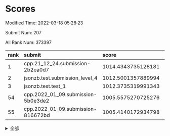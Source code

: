 # Scores

Modified Time: 2022-03-18 05:28:23

Submit Num: 207

All Rank Num: 373397

| rank |               submit               |       score        |       sigma        | pk_num |
| :--- | :--------------------------------- | :----------------- | :----------------- | :----- |
| 1    | cpp.21_12_24.submission-2b2ea0d7   | 1014.4343735128181 | 0.8580465431570813 | 7213   |
| 2    | jsonzb.test.submission_level_4     | 1012.5001357889994 | 0.8097505739102934 | 7220   |
| 3    | jsonzb.test.test_1                 | 1012.3735319991343 | 0.7878333455890344 | 7213   |
| 54   | cpp.2022_01_09.submission-5b0e3de2 | 1005.5575270725276 | 0.7307484336623992 | 7218   |
| 55   | cpp.2022_01_09.submission-816672bd | 1005.4140172934798 | 0.7152440854455746 | 7211   |


<details>
<summary>全部</summary>

| rank |                 submit                 |       score        |       sigma        | pk_num |
| :--- | :------------------------------------- | :----------------- | :----------------- | :----- |
| 1    | cpp.21_12_24.submission-2b2ea0d7       | 1014.4343735128181 | 0.8580465431570813 | 7213   |
| 2    | jsonzb.test.submission_level_4         | 1012.5001357889994 | 0.8097505739102934 | 7220   |
| 3    | jsonzb.test.test_1                     | 1012.3735319991343 | 0.7878333455890344 | 7213   |
| 4    | gobigger.level_3.submission_level_3_43 | 1011.7880042234759 | 0.7699728320096595 | 7217   |
| 5    | gobigger.level_3.submission_level_3_27 | 1011.5142492429472 | 0.7715874609838864 | 7215   |
| 6    | gobigger.level_3.submission_level_3_47 | 1011.5026702827386 | 0.7776992847915867 | 7210   |
| 7    | gobigger.level_3.submission_level_3_49 | 1011.1061677521087 | 0.7624524861278215 | 7215   |
| 8    | gobigger.level_3.submission_level_3_42 | 1011.0877286814303 | 0.8070654240897657 | 7221   |
| 9    | gobigger.level_3.submission_level_3_38 | 1011.0807989760849 | 0.762407233632992  | 7214   |
| 10   | gobigger.level_3.submission_level_3_29 | 1011.0244668317949 | 0.7721248783952661 | 7218   |
| 11   | gobigger.level_3.submission_level_3_44 | 1010.9897547395684 | 0.7708389601654099 | 7214   |
| 12   | gobigger.level_3.submission_level_3_36 | 1010.8698039250456 | 0.7710338172053515 | 7214   |
| 13   | gobigger.level_3.submission_level_3_20 | 1010.7792572013489 | 0.7575990133079749 | 7215   |
| 14   | gobigger.level_3.submission_level_3_14 | 1010.7577913839793 | 0.7558768365440861 | 7219   |
| 15   | gobigger.level_3.submission_level_3_32 | 1010.6614281168492 | 0.7529085543272497 | 7215   |
| 16   | gobigger.level_3.submission_level_3_10 | 1010.6292644855057 | 0.7797014392863273 | 7219   |
| 17   | gobigger.level_3.submission_level_3_5  | 1010.4723938038222 | 0.7639561135758882 | 7218   |
| 18   | gobigger.level_3.submission_level_3_25 | 1010.4063020737069 | 0.7878324790129095 | 7214   |
| 19   | gobigger.level_3.submission_level_3_2  | 1010.3729129009934 | 0.7572777379784961 | 7210   |
| 20   | gobigger.level_3.submission_level_3_22 | 1010.3510200001335 | 0.7578990346363552 | 7215   |
| 21   | gobigger.level_3.submission_level_3_11 | 1010.3406631406166 | 0.7882432649891415 | 7220   |
| 22   | gobigger.level_3.submission_level_3_33 | 1010.2874000822026 | 0.763133679351335  | 7218   |
| 23   | gobigger.level_3.submission_level_3_41 | 1010.2726568958192 | 0.7571065940934408 | 7212   |
| 24   | gobigger.level_3.submission_level_3_9  | 1010.2502883082917 | 0.7629723056563574 | 7215   |
| 25   | gobigger.level_3.submission_level_3_23 | 1010.1873142326237 | 0.7593591279238735 | 7216   |
| 26   | gobigger.level_3.submission_level_3_17 | 1010.1838906851866 | 0.7655859950493578 | 7218   |
| 27   | gobigger.level_3.submission_level_3_3  | 1010.1687846056001 | 0.7568374651404974 | 7217   |
| 28   | gobigger.level_3.submission_level_3_45 | 1010.1585808857973 | 0.7520400556705931 | 7215   |
| 29   | gobigger.level_3.submission_level_3_24 | 1010.1560967332874 | 0.7465994642579203 | 7213   |
| 30   | gobigger.level_3.submission_level_3_28 | 1010.1415105547576 | 0.7520181675288716 | 7220   |
| 31   | gobigger.level_3.submission_level_3_6  | 1010.1324411398484 | 0.7415645868881109 | 7217   |
| 32   | gobigger.level_3.submission_level_3_12 | 1010.0758574700246 | 0.7531512312675098 | 7219   |
| 33   | gobigger.level_3.submission_level_3_4  | 1010.0287097884897 | 0.7609163987803763 | 7215   |
| 34   | gobigger.level_3.submission_level_3_0  | 1009.9526086444206 | 0.7518592646241802 | 7219   |
| 35   | gobigger.level_3.submission_level_3_30 | 1009.9198175857234 | 0.7544123409297183 | 7214   |
| 36   | gobigger.level_3.submission_level_3_31 | 1009.8367637218729 | 0.7532506955238947 | 7215   |
| 37   | gobigger.level_3.submission_level_3_40 | 1009.8110509305591 | 0.7456979921064358 | 7212   |
| 38   | gobigger.level_3.submission_level_3_39 | 1009.6913810626021 | 0.7548201989569804 | 7211   |
| 39   | gobigger.level_3.submission_level_3_16 | 1009.681991612262  | 0.7724685705400658 | 7213   |
| 40   | gobigger.level_3.submission_level_3_21 | 1009.5412786302809 | 0.7573017174773755 | 7215   |
| 41   | gobigger.level_3.submission_level_3_37 | 1009.4567385775485 | 0.7479921294987404 | 7221   |
| 42   | gobigger.level_3.submission_level_3_15 | 1009.4111061802274 | 0.7372725706803687 | 7216   |
| 43   | gobigger.level_3.submission_level_3_13 | 1009.3990875229472 | 0.7538723922585214 | 7219   |
| 44   | gobigger.level_3.submission_level_3_48 | 1009.3278530512252 | 0.7573942413287732 | 7213   |
| 45   | gobigger.level_3.submission_level_3_34 | 1009.2188885916429 | 0.7628328286464638 | 7210   |
| 46   | gobigger.level_3.submission_level_3_1  | 1009.2135535705964 | 0.751262779919794  | 7215   |
| 47   | gobigger.level_3.submission_level_3_7  | 1009.0764577702148 | 0.7491104899442854 | 7219   |
| 48   | gobigger.level_3.submission_level_3_26 | 1009.0270494869629 | 0.7548400147775743 | 7214   |
| 49   | gobigger.level_3.submission_level_3_18 | 1008.9648072809784 | 0.7404628651350548 | 7209   |
| 50   | gobigger.level_3.submission_level_3_35 | 1008.9329782609573 | 0.7468277559022136 | 7218   |
| 51   | gobigger.level_3.submission_level_3_46 | 1008.904206115444  | 0.7459393321449109 | 7220   |
| 52   | gobigger.level_3.submission_level_3_19 | 1008.8024397705162 | 0.7410888804294474 | 7214   |
| 53   | gobigger.level_3.submission_level_3_8  | 1008.7885278645995 | 0.7421505647241153 | 7213   |
| 54   | cpp.2022_01_09.submission-5b0e3de2     | 1005.5575270725276 | 0.7307484336623992 | 7218   |
| 55   | cpp.2022_01_09.submission-816672bd     | 1005.4140172934798 | 0.7152440854455746 | 7211   |
| 56   | gobigger.level_1.submission_level_1_38 | 1004.8446013197066 | 0.7321655484558397 | 7219   |
| 57   | gobigger.level_1.submission_level_1_28 | 1004.6583911773963 | 0.7184813547202811 | 7217   |
| 58   | gobigger.level_1.submission_level_1_43 | 1004.3822827663821 | 0.7230240031614975 | 7215   |
| 59   | gobigger.level_1.submission_level_1_12 | 1004.3075526019242 | 0.7217269601918096 | 7210   |
| 60   | gobigger.level_1.submission_level_1_37 | 1004.2248971065106 | 0.720674850240722  | 7213   |
| 61   | gobigger.level_1.submission_level_1_20 | 1004.1697036208087 | 0.7305071825881283 | 7215   |
| 62   | gobigger.level_1.submission_level_1_23 | 1004.0884542797426 | 0.7179396489644427 | 7213   |
| 63   | gobigger.level_1.submission_level_1_49 | 1004.0721581234241 | 0.7221074448002728 | 7214   |
| 64   | gobigger.level_1.submission_level_1_27 | 1003.9520792812272 | 0.7184078351448465 | 7215   |
| 65   | gobigger.level_1.submission_level_1_32 | 1003.8586178710954 | 0.7169501138672761 | 7217   |
| 66   | gobigger.level_1.submission_level_1_39 | 1003.8141690275129 | 0.722016621198578  | 7209   |
| 67   | gobigger.level_1.submission_level_1_13 | 1003.761610070561  | 0.7218483606684671 | 7221   |
| 68   | gobigger.level_1.submission_level_1_30 | 1003.7480007889711 | 0.711355232944423  | 7213   |
| 69   | gobigger.level_1.submission_level_1_9  | 1003.7366436058164 | 0.7133686237440139 | 7221   |
| 70   | gobigger.level_1.submission_level_1_44 | 1003.7224513492665 | 0.7138840170836914 | 7215   |
| 71   | gobigger.level_1.submission_level_1_3  | 1003.6983610562173 | 0.7129070988799904 | 7215   |
| 72   | gobigger.level_1.submission_level_1_42 | 1003.6672705034041 | 0.7242194307362998 | 7215   |
| 73   | gobigger.level_1.submission_level_1_1  | 1003.6490071878479 | 0.7251889880479403 | 7220   |
| 74   | gobigger.level_1.submission_level_1_26 | 1003.6340572290395 | 0.7167356246532779 | 7213   |
| 75   | gobigger.level_1.submission_level_1_25 | 1003.5869804920305 | 0.7341015007030643 | 7221   |
| 76   | gobigger.level_1.submission_level_1_34 | 1003.5691796273811 | 0.7050471475064128 | 7217   |
| 77   | gobigger.level_1.submission_level_1_46 | 1003.5493081603261 | 0.7241059336760134 | 7210   |
| 78   | gobigger.level_1.submission_level_1_4  | 1003.5144027362095 | 0.7241615995468854 | 7216   |
| 79   | gobigger.level_1.submission_level_1_0  | 1003.4632392010915 | 0.7060852854691386 | 7217   |
| 80   | gobigger.level_1.submission_level_1_17 | 1003.3965478543367 | 0.7224242122183765 | 7214   |
| 81   | gobigger.level_1.submission_level_1_48 | 1003.3910166085374 | 0.7082367478598293 | 7212   |
| 82   | gobigger.level_1.submission_level_1_11 | 1003.3603365602312 | 0.7297838589979012 | 7214   |
| 83   | gobigger.level_1.submission_level_1_15 | 1003.348146228575  | 0.7164670010404504 | 7220   |
| 84   | gobigger.level_1.submission_level_1_47 | 1003.3410220795472 | 0.7107862372597945 | 7217   |
| 85   | gobigger.level_1.submission_level_1_16 | 1003.2761467086707 | 0.7154506077610912 | 7215   |
| 86   | gobigger.level_1.submission_level_1_19 | 1003.2750192182348 | 0.7197975852976405 | 7215   |
| 87   | gobigger.level_1.submission_level_1_5  | 1003.1172823148629 | 0.703346613176201  | 7219   |
| 88   | gobigger.level_1.submission_level_1_31 | 1003.0909906396466 | 0.7161512552627307 | 7221   |
| 89   | gobigger.level_1.submission_level_1_8  | 1002.9988709284846 | 0.7136189783821595 | 7215   |
| 90   | gobigger.level_1.submission_level_1_33 | 1002.9493170936189 | 0.7100454317033333 | 7215   |
| 91   | gobigger.level_1.submission_level_1_36 | 1002.892105177196  | 0.7210631598183174 | 7222   |
| 92   | gobigger.level_1.submission_level_1_10 | 1002.8792398878529 | 0.7204239864532173 | 7217   |
| 93   | gobigger.level_1.submission_level_1_21 | 1002.8033926960144 | 0.7069748470664757 | 7212   |
| 94   | gobigger.level_1.submission_level_1_24 | 1002.7517082796022 | 0.7272491056738656 | 7213   |
| 95   | gobigger.level_1.submission_level_1_18 | 1002.6642491693547 | 0.7125781261244621 | 7212   |
| 96   | gobigger.level_1.submission_level_1_2  | 1002.6542505073211 | 0.7289298837247056 | 7216   |
| 97   | gobigger.level_1.submission_level_1_40 | 1002.6385442030895 | 0.719344614302211  | 7215   |
| 98   | gobigger.level_1.submission_level_1_45 | 1002.6118072692261 | 0.7133589751384175 | 7215   |
| 99   | gobigger.level_1.submission_level_1_6  | 1002.4953800675045 | 0.7139538159927605 | 7217   |
| 100  | gobigger.level_1.submission_level_1_29 | 1002.3205853688938 | 0.7175716291182552 | 7218   |
| 101  | gobigger.level_1.submission_level_1_14 | 1002.3055779455889 | 0.7188360803197501 | 7218   |
| 102  | gobigger.level_1.submission_level_1_7  | 1002.3019270863734 | 0.7118951503267785 | 7215   |
| 103  | gobigger.level_1.submission_level_1_35 | 1002.1302758286015 | 0.7119211307425605 | 7213   |
| 104  | gobigger.level_1.submission_level_1_41 | 1002.0176399700739 | 0.7133797872408001 | 7209   |
| 105  | gobigger.level_1.submission_level_1_22 | 1001.5648575627591 | 0.7192030741712832 | 7217   |
| 106  | gobigger.random.submission_random_31   | 997.4940861042921  | 0.7113355362945362 | 7218   |
| 107  | gobigger.random.submission_random_33   | 997.0475924604403  | 0.7199238947043166 | 7217   |
| 108  | gobigger.random.submission_random_34   | 996.9448104693992  | 0.7098005822091976 | 7212   |
| 109  | gobigger.random.submission_random_42   | 996.855117948661   | 0.7181627039630153 | 7216   |
| 110  | gobigger.random.submission_random_7    | 996.7347115134583  | 0.7152867995132586 | 7213   |
| 111  | gobigger.random.submission_random_29   | 996.5948912021374  | 0.694974333514916  | 7217   |
| 112  | gobigger.random.submission_random_14   | 996.5631919408464  | 0.7202474282756145 | 7218   |
| 113  | gobigger.random.submission_random_45   | 996.522159203756   | 0.7058319868234628 | 7215   |
| 114  | gobigger.random.submission_random_28   | 996.5026443707347  | 0.7169757154150137 | 7214   |
| 115  | gobigger.random.submission_random_24   | 996.4841277879071  | 0.7122488798749875 | 7211   |
| 116  | gobigger.random.submission_random_44   | 996.4578657162664  | 0.7167397333072268 | 7215   |
| 117  | gobigger.random.submission_random_49   | 996.3722732981123  | 0.7243525961731195 | 7217   |
| 118  | gobigger.random.submission_random_27   | 996.3480681307942  | 0.7111319490887883 | 7214   |
| 119  | gobigger.random.submission_random_2    | 996.3393810211156  | 0.7060271150081957 | 7214   |
| 120  | gobigger.random.submission_random_9    | 996.1995795016004  | 0.7088001625199621 | 7217   |
| 121  | gobigger.random.submission_random_38   | 996.1794996104147  | 0.7069004028513962 | 7214   |
| 122  | gobigger.random.submission_random_0    | 996.1751341761558  | 0.7245590368454966 | 7213   |
| 123  | gobigger.random.submission_random_19   | 996.1719621036109  | 0.7174716872770746 | 7213   |
| 124  | gobigger.random.submission_random_26   | 996.1544570711269  | 0.7087983239230768 | 7220   |
| 125  | gobigger.random.submission_random_32   | 996.140720576587   | 0.7157538599971409 | 7213   |
| 126  | gobigger.random.submission_random_18   | 996.1298641155994  | 0.709229094477159  | 7212   |
| 127  | gobigger.random.submission_random_17   | 996.1219468903969  | 0.7218943453914541 | 7213   |
| 128  | gobigger.random.submission_random_46   | 996.1159745856476  | 0.7187579952284818 | 7210   |
| 129  | gobigger.random.submission_random_12   | 996.089846102615   | 0.7139983123042395 | 7215   |
| 130  | gobigger.random.submission_random_3    | 996.0791759352647  | 0.7041932540914593 | 7215   |
| 131  | gobigger.random.submission_random_37   | 996.0708795826253  | 0.7138372631468998 | 7215   |
| 132  | gobigger.random.submission_random_22   | 995.9372224855828  | 0.7095976909685335 | 7220   |
| 133  | gobigger.random.submission_random_47   | 995.9156170263694  | 0.7148806071684206 | 7214   |
| 134  | gobigger.random.submission_random_16   | 995.8909835053969  | 0.7173528416579384 | 7218   |
| 135  | gobigger.random.submission_random_4    | 995.8249540209846  | 0.7149275783669727 | 7220   |
| 136  | gobigger.random.submission_random_11   | 995.8176547546194  | 0.725117086817249  | 7213   |
| 137  | gobigger.random.submission_random_21   | 995.8041035575353  | 0.7104603626107979 | 7219   |
| 138  | gobigger.random.submission_random_15   | 995.7826549185183  | 0.7061193045134349 | 7217   |
| 139  | gobigger.random.submission_random_6    | 995.7635502332677  | 0.6985263706665805 | 7212   |
| 140  | gobigger.random.submission_random_41   | 995.6975325498571  | 0.7151788226927661 | 7219   |
| 141  | gobigger.random.submission_random_43   | 995.6450389370845  | 0.7165659717525025 | 7214   |
| 142  | gobigger.random.submission_random_20   | 995.6352154639233  | 0.7170673385145091 | 7212   |
| 143  | gobigger.random.submission_random_13   | 995.6078840275883  | 0.7114068249972645 | 7219   |
| 144  | gobigger.random.submission_random_39   | 995.5750639889261  | 0.7114080523710764 | 7210   |
| 145  | gobigger.random.submission_random_35   | 995.3847568261223  | 0.7093666853217863 | 7215   |
| 146  | gobigger.random.submission_random_10   | 995.3609873864476  | 0.6978236389695628 | 7212   |
| 147  | gobigger.random.submission_random_36   | 995.3458808534758  | 0.7170420327237825 | 7214   |
| 148  | gobigger.random.submission_random_40   | 995.3441727378198  | 0.7217201677833168 | 7216   |
| 149  | gobigger.random.submission_random_5    | 995.3316303167734  | 0.706445275889653  | 7219   |
| 150  | gobigger.random.submission_random_48   | 995.310837525627   | 0.7257599339061391 | 7216   |
| 151  | gobigger.random.submission_random_23   | 995.2820346756341  | 0.7142610479937672 | 7216   |
| 152  | gobigger.random.submission_random_8    | 995.0942341960663  | 0.6995137523807553 | 7210   |
| 153  | gobigger.random.submission_random_30   | 994.9673495137746  | 0.7067952655513002 | 7220   |
| 154  | gobigger.random.submission_random_25   | 994.9618878570492  | 0.7088339364376859 | 7212   |
| 155  | gobigger.random.submission_random_1    | 994.5748906695495  | 0.7087131176925965 | 7216   |
| 156  | gobigger.level_2.submission_level_2_46 | 993.7279853512416  | 0.7309438912431762 | 7215   |
| 157  | gobigger.level_2.submission_level_2_12 | 993.7234239402593  | 0.7472355915456962 | 7216   |
| 158  | gobigger.level_2.submission_level_2_5  | 993.4846682967416  | 0.7403298611254495 | 7217   |
| 159  | gobigger.level_2.submission_level_2_45 | 993.3591638754132  | 0.7474023024631722 | 7216   |
| 160  | gobigger.level_2.submission_level_2_27 | 993.3279453283324  | 0.7328819326636814 | 7212   |
| 161  | gobigger.level_2.submission_level_2_20 | 993.30213655412    | 0.7523544057531732 | 7217   |
| 162  | gobigger.level_2.submission_level_2_41 | 993.1796825721733  | 0.7248588771729769 | 7213   |
| 163  | gobigger.level_2.submission_level_2_32 | 992.9062825237971  | 0.7427705562967113 | 7210   |
| 164  | gobigger.level_2.submission_level_2_3  | 992.8071975182562  | 0.7368270827654904 | 7218   |
| 165  | gobigger.level_2.submission_level_2_13 | 992.7698512686908  | 0.7449113575292233 | 7214   |
| 166  | gobigger.level_2.submission_level_2_22 | 992.7020625409745  | 0.7406355693784409 | 7211   |
| 167  | gobigger.level_2.submission_level_2_42 | 992.5076681558411  | 0.7348203011893423 | 7219   |
| 168  | gobigger.level_2.submission_level_2_18 | 992.4994388346694  | 0.73576366781646   | 7219   |
| 169  | gobigger.level_2.submission_level_2_43 | 992.3639912050814  | 0.7519083749790229 | 7217   |
| 170  | gobigger.level_2.submission_level_2_24 | 992.295892049124   | 0.764835018221212  | 7212   |
| 171  | gobigger.level_2.submission_level_2_14 | 992.2199213148896  | 0.7563890306461696 | 7223   |
| 172  | gobigger.level_2.submission_level_2_30 | 992.1511064947086  | 0.731930270368089  | 7218   |
| 173  | gobigger.level_2.submission_level_2_49 | 992.1436960438848  | 0.7462145691447968 | 7216   |
| 174  | gobigger.level_2.submission_level_2_44 | 992.0967543181907  | 0.7598350916254586 | 7217   |
| 175  | gobigger.level_2.submission_level_2_26 | 992.0717933816723  | 0.7390342642196864 | 7216   |
| 176  | gobigger.level_2.submission_level_2_48 | 992.0063006913891  | 0.74809723765955   | 7216   |
| 177  | gobigger.level_2.submission_level_2_39 | 992.0055146877922  | 0.7305350589563185 | 7211   |
| 178  | gobigger.level_2.submission_level_2_21 | 991.9921399036397  | 0.7571918587254459 | 7215   |
| 179  | gobigger.level_2.submission_level_2_35 | 991.9585094593369  | 0.7502685663678091 | 7214   |
| 180  | gobigger.level_2.submission_level_2_2  | 991.9387822531227  | 0.7402562561116345 | 7216   |
| 181  | gobigger.level_2.submission_level_2_36 | 991.8915583107687  | 0.7451832264428099 | 7220   |
| 182  | gobigger.level_2.submission_level_2_11 | 991.8171871428044  | 0.7500755480037657 | 7215   |
| 183  | gobigger.level_2.submission_level_2_16 | 991.8055931968258  | 0.7709350747533308 | 7211   |
| 184  | gobigger.level_2.submission_level_2_1  | 991.76249227208    | 0.7527113181070542 | 7214   |
| 185  | gobigger.level_2.submission_level_2_34 | 991.7036786822079  | 0.7817822018450155 | 7212   |
| 186  | gobigger.level_2.submission_level_2_17 | 991.6589260817576  | 0.7422502798067304 | 7212   |
| 187  | gobigger.level_2.submission_level_2_23 | 991.6420237077442  | 0.7406429712935866 | 7216   |
| 188  | gobigger.level_2.submission_level_2_33 | 991.634186017737   | 0.7578333868778285 | 7216   |
| 189  | gobigger.level_2.submission_level_2_29 | 991.5259740200341  | 0.7521314505747    | 7214   |
| 190  | gobigger.level_2.submission_level_2_19 | 991.5056040599934  | 0.7576408955005949 | 7217   |
| 191  | gobigger.level_2.submission_level_2_9  | 991.41476052739    | 0.7540422775585136 | 7219   |
| 192  | gobigger.level_2.submission_level_2_47 | 991.4140795624672  | 0.7473111444848952 | 7221   |
| 193  | gobigger.level_2.submission_level_2_7  | 991.2934001131598  | 0.7448612443464178 | 7217   |
| 194  | gobigger.level_2.submission_level_2_37 | 991.2548539133261  | 0.7529028213439257 | 7212   |
| 195  | gobigger.level_2.submission_level_2_0  | 991.1688842655593  | 0.7478712950097756 | 7216   |
| 196  | gobigger.level_2.submission_level_2_15 | 991.1667996810708  | 0.7639397066609408 | 7213   |
| 197  | gobigger.level_2.submission_level_2_4  | 991.1578532193823  | 0.7497272278395358 | 7219   |
| 198  | gobigger.level_2.submission_level_2_10 | 991.097495336079   | 0.7506580294700187 | 7220   |
| 199  | gobigger.level_2.submission_level_2_6  | 991.0355522284768  | 0.7670994574929664 | 7220   |
| 200  | gobigger.level_2.submission_level_2_25 | 990.9402236039286  | 0.7509862234578307 | 7213   |
| 201  | gobigger.level_2.submission_level_2_31 | 990.8794256738466  | 0.7643151150388674 | 7214   |
| 202  | gobigger.level_2.submission_level_2_28 | 990.8615357018408  | 0.7412749461156384 | 7219   |
| 203  | gobigger.level_2.submission_level_2_40 | 990.7810374532655  | 0.7573482060139245 | 7214   |
| 204  | gobigger.level_2.submission_level_2_38 | 990.5034203430547  | 0.7571680652729006 | 7213   |
| 205  | gobigger.level_2.submission_level_2_8  | 989.7538006494473  | 0.7701772275685719 | 7216   |
| 206  | gobigger.none.submission_none_0        | 976.9531462502187  | 1.3508766959707779 | 7213   |
| 207  | gobigger.none.submission_none_1        | 975.1684383397898  | 1.4828358766076717 | 7213   |

</details>